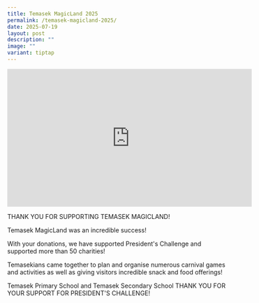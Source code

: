 ```yaml
---
title: Temasek MagicLand 2025
permalink: /temasek-magicland-2025/
date: 2025-07-19
layout: post
description: ""
image: ""
variant: tiptap
---
```

<div class="iframe-wrapper">
<iframe height="315" width="560" allowfullscreen="true" frameborder="0" src="https://www.youtube.com/embed/8eG4J5ytOlc?si=tEdCTuqDQxsrZYem"></iframe>
</div>
<p>THANK YOU FOR SUPPORTING TEMASEK MAGICLAND!</p>
<p>Temasek MagicLand was an incredible success!</p>
<p>With your donations, we have supported President's Challenge and supported
more than 50 charities!</p>
<p>Temasekians came together to plan and organise numerous carnival games
and activities as well as giving visitors incredible snack and food offerings!</p>
<p>Temasek Primary School and Temasek Secondary School THANK YOU FOR YOUR
SUPPORT FOR PRESIDENT'S CHALLENGE!</p>